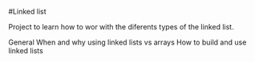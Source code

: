 #Linked list

Project to learn how to wor with the diferents types of the linked list.

General
When and why using linked lists vs arrays
How to build and use linked lists
